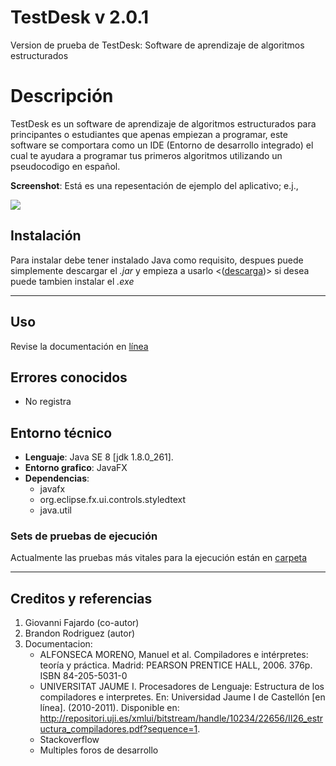 # TestDesk v 2.0.1
Version de prueba de TestDesk: Software de aprendizaje de algoritmos estructurados

# Descripción

TestDesk es un software de aprendizaje de algoritmos estructurados para principantes
o estudiantes que apenas empiezan a programar, este software se comportara como un IDE (Entorno de desarrollo integrado) el cual te ayudara a programar tus primeros algoritmos utilizando un pseudocodigo en español. 


**Screenshot**: Está es una repesentación de ejemplo del aplicativo; e.j.,

![](https://64.media.tumblr.com/c6824e7c10bd86f3e7b802243bf68a10/d66bf66ebb0d58a1-4a/s2048x3072/57d6c6ac2328423f63d8997fe74e57ec4095d19d.png)

## Instalación

Para instalar debe tener instalado Java como requisito, despues puede simplemente descargar el *.jar* y empieza a usarlo <([descarga](https://www.google.com/))> si desea puede tambien instalar el *.exe*

----
## Uso

Revise la documentación en [línea](https://brandonrodriguezc.github.io/testdesk-documentacion/)

## Errores conocidos

- No registra

## Entorno técnico
  - **Lenguaje**: Java SE 8 [jdk 1.8.0_261].
  - **Entorno grafico**:  JavaFX
  - **Dependencias**:
    * javafx
    * org.eclipse.fx.ui.controls.styledtext
    * java.util

### Sets de pruebas de ejecución
Actualmente las pruebas más vitales para la ejecución están en [carpeta](https://github.com/BrandonRodriguezC/TestDesk/tree/main/Pruebas)

----

## Creditos y referencias 

1. Giovanni Fajardo (co-autor)
2. Brandon Rodriguez (autor)
3. Documentacion:
    - ALFONSECA MORENO, Manuel et al. Compiladores e intérpretes: teoría y práctica. Madrid: PEARSON PRENTICE HALL, 2006. 376p. ISBN 84-205-5031-0
    - UNIVERSITAT JAUME I. Procesadores de Lenguaje: Estructura de los compiladores e interpretes. En: Universidad Jaume I de Castellón [en línea]. (2010-2011). Disponible en: <http://repositori.uji.es/xmlui/bitstream/handle/10234/22656/II26_estructura_compiladores.pdf?sequence=1>.
    - Stackoverflow 
    - Multiples foros de desarrollo
